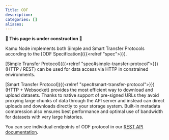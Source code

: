 ```yaml
---
Title: ODF
description:
categories: []
aliases:
---
```


**🚧 This page is under construction 🚧**

Kamu Node implements both Simple and Smart Transfer Protocols according to the [ODF Specification]({{<relref "spec">}}).

[Simple Transfer Protocol]({{<relref "spec#simple-transfer-protocol">}}) (HTTP / REST) can be used for data access via HTTP in constrained environments.

[Smart Transfer Protocol]({{<relref "spec#smart-transfer-protocol">}}) (HTTP + Websocket) provides the most efficient way to download and upload datasets. Thanks to native support of pre-signed URLs they avoid proxying large chunks of data through the API server and instead can direct uploads and downloads directly to your storage system. Built-in metadata compression also ensures best performance and optimal use of bandwidth for datasets with very large histories.

You can see individual endpoints of ODF protocol in our [REST API documentation](/node/api/rest).

